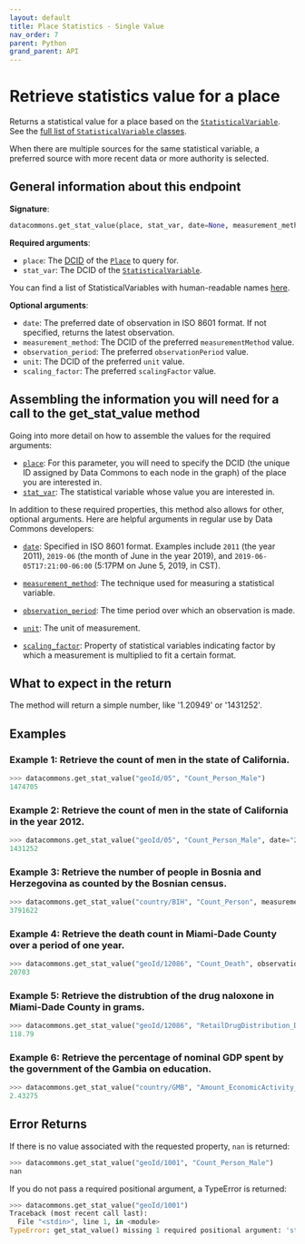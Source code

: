 ```yaml
---
layout: default
title: Place Statistics - Single Value
nav_order: 7
parent: Python
grand_parent: API
---
```


# Retrieve statistics value for a place

Returns a statistical value for a place based on the
[`StatisticalVariable`](https://datacommons.org/browser/StatisticalVariable).
See the [full list of `StatisticalVariable` classes](/statistical_variables.html).

When there are multiple sources for the same statistical variable, a preferred
source with more recent data or more authority is selected.

## General information about this endpoint

**Signature**:

```python
datacommons.get_stat_value(place, stat_var, date=None, measurement_method=None,observation_period=None, unit=None, scaling_factor=None)
```

**Required arguments**:

* `place`: The [DCID](https://docs.datacommons.org/glossary.html) of the [`Place`](https://datacommons.org/browser/Place) to query for.
* `stat_var`: The DCID of the [`StatisticalVariable`](https://datacommons.org/browser/StatisticalVariable).

You can find a list of StatisticalVariables with human-readable names [here](/statistical_variables.html).

**Optional arguments**:

* `date`: The preferred date of observation in ISO 8601 format. If not specified, returns the latest observation.
* `measurement_method`: The DCID of the preferred `measurementMethod` value.
* `observation_period`: The preferred `observationPeriod` value.
* `unit`: The DCID of the preferred `unit` value.
* `scaling_factor`: The preferred `scalingFactor` value.

## Assembling the information you will need for a call to the get_stat_value method

Going into more detail on how to assemble the values for the required arguments:

 - [`place`]((/glossary.html)): For this parameter, you will need to specify the DCID (the unique ID assigned by Data Commons to each node in the graph) of the place you are interested in.
 - [`stat_var`](/glossary.html): The statistical variable whose value you are interested in.

In addition to these required properties, this method also allows for other, optional arguments. Here are helpful arguments in regular use by Data Commons developers:

  - [`date`](https://docs.datacommons.org/glossary.html): Specified in ISO 8601 format. Examples include `2011` (the year 2011), `2019-06` (the month of June in the year 2019), and `2019-06-05T17:21:00-06:00` (5:17PM on June 5, 2019, in CST).

  - [`measurement_method`](https://docs.datacommons.org/glossary.html): The technique used for measuring a statistical variable.

  - [`observation_period`](https://docs.datacommons.org/glossary.html): The time period over which an observation is made.

  - [`unit`](https://docs.datacommons.org/glossary.html): The unit of measurement.

  - [`scaling_factor`](https://docs.datacommons.org/glossary.html): Property of statistical variables indicating factor by which a measurement is multiplied to fit a certain format.

## What to expect in the return

The method will return a simple number, like '1.20949' or '1431252'.

## Examples

### Example 1: Retrieve the count of men in the state of California.

```python
>>> datacommons.get_stat_value("geoId/05", "Count_Person_Male")
1474705
```

### Example 2: Retrieve the count of men in the state of California in the year 2012.

```python
>>> datacommons.get_stat_value("geoId/05", "Count_Person_Male", date="2012")
1431252
```

### Example 3: Retrieve the number of people in Bosnia and Herzegovina as counted by the Bosnian census.

```python
>>> datacommons.get_stat_value("country/BIH", "Count_Person", measurement_method="BosniaCensus")
3791622
```

### Example 4: Retrieve the death count in Miami-Dade County over a period of one year.

```python
>>> datacommons.get_stat_value("geoId/12086", "Count_Death", observation_period="P1Y")
20703
```

### Example 5: Retrieve the distrubtion of the drug naloxone in Miami-Dade County in grams.

```python
>>> datacommons.get_stat_value("geoId/12086", "RetailDrugDistribution_DrugDistribution_Naloxone", unit="Grams")
118.79
```

### Example 6: Retrieve the percentage of nominal GDP spent by the government of the Gambia on education.

```python
>>> datacommons.get_stat_value("country/GMB", "Amount_EconomicActivity_ExpenditureActivity_EducationExpenditure_Government_AsFractionOf_Amount_EconomicActivity_GrossDomesticProduction_Nominal", scaling_factor="100.0000000000")
2.43275
```

## Error Returns

If there is no value associated with the requested property, `nan` is returned:

```python
>>> datacommons.get_stat_value("geoId/1001", "Count_Person_Male")
nan
```

If you do not pass a required positional argument, a TypeError is returned:

```python
>>> datacommons.get_stat_value("geoId/1001")
Traceback (most recent call last):
  File "<stdin>", line 1, in <module>
TypeError: get_stat_value() missing 1 required positional argument: 'stat_var'
```